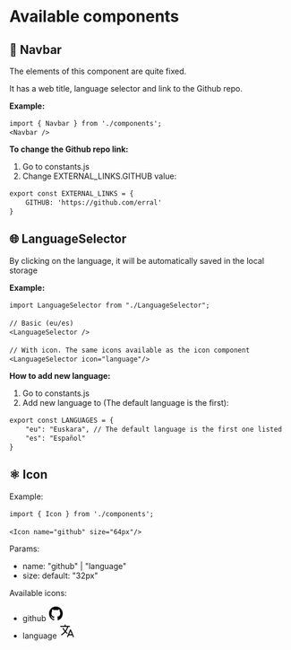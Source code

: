 # Available components

## 🧭 Navbar
The elements of this component are quite fixed.

It has a web title, language selector and link to the Github repo.


**Example:**
```
import { Navbar } from './components';
<Navbar />
```

**To change the Github repo link:**

1. Go to constants.js
2. Change EXTERNAL_LINKS.GITHUB value: 
```
export const EXTERNAL_LINKS = {
    GITHUB: 'https://github.com/erral'
}
```


## 🌐 LanguageSelector 
By clicking on the language, it will be automatically saved in the local storage

**Example:**
````
import LanguageSelector from "./LanguageSelector";

// Basic (eu/es)
<LanguageSelector />

// With icon. The same icons available as the icon component
<LanguageSelector icon="language"/>
````

**How to add new language:**

1. Go to constants.js
2. Add new language to (The default language is the first): 
```
export const LANGUAGES = {
    "eu": "Euskara", // The default language is the first one listed
    "es": "Español"
}
```


## ⚛️ Icon
Example:
```
import { Icon } from './components';

<Icon name="github" size="64px"/>
```

Params:
* name: "github" | "language"
* size: default: "32px"

Available icons:
- github <img src="./Icon/svgs/logo-github.svg" alt="github" width="28px"/>
- language <img src="./Icon/svgs/language-outline.svg" alt="github" width="28px"/>